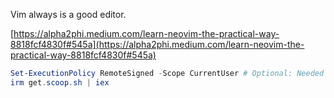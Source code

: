 Vim always is a good editor. 

[https://alpha2phi.medium.com/learn-neovim-the-practical-way-8818fcf4830f#545a](https://alpha2phi.medium.com/learn-neovim-the-practical-way-8818fcf4830f#545a)

```powershell
Set-ExecutionPolicy RemoteSigned -Scope CurrentUser # Optional: Needed to run a remote script the first time
irm get.scoop.sh | iex
```